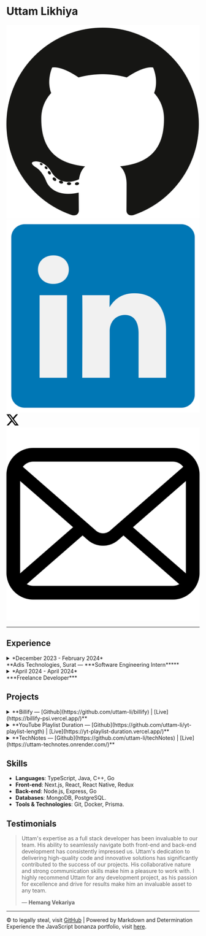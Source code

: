 # Uttam Likhiya

[![GitHub Logo](./assets/icons/github.svg)](https://github.com/uttam-li)
[![LinkedIn Logo](./assets/icons/linkedin.svg)](https://linkedin.com/in/uttamlikhiya)
[![Twitter Logo](./assets/icons/twitter-x.svg)](https://x.com/L1KH1YAUTTAM)
[![Email](./assets/icons/email.svg)](mailto:supercelluttam@gmail.com)

---

## Experience

<details>
<summary>
*December 2023 - February 2024*<br>
**Adis Technologies, Surat — ***Software Engineering Intern*****
</summary>
- Contributed to a project serving **15 million users**, enhancing the front-end architecture with advanced functionalities, comprising **350,000 lines of code**.
- Enhanced front-end performance by implementing **2 new features** and addressing **30+ minor bugs**, culminating in a notable **10% enhancement**. This overhaul ensures a seamless user experience across platforms.
- Participated in the refinement of **Inventory management React Native applications**, expanding their capabilities through the integration of **2 new APIs** into the search filter and various core functionalities.
- Played a role in **troubleshooting and resolving minor bugs** within the React Native app, ensuring stability and usability for end-users. Additionally, implemented **3 new features** in total, enhancing overall functionality and user experience.

</details>

<details>
<summary>*April 2024 - April 2024*<br>
***Freelance Developer***  
</summary>
-  Worked on a university **project management app** for web (React) and mobile (Expo), adding **search** and **file uploads** for the web, and **video support** and **file uploads** for mobile.
- Contributed to both front-end and back-end development, fixing **bugs** and improving overall performance, ensuring a smooth and efficient user experience.

</details>

## Projects

<details>
<summary>**Billify — [Github](https://github.com/uttam-li/billify) | [Live](https://billify-psi.vercel.app/)**
</summary>
- Streamlined invoicing processes for 500,000 potential Micro, Small, and Medium Enterprises (MSMEs), facilitating cost-effective business operations.
- Developed a web application with integrated CRM, enabling users to effortlessly generate e-invoices in PDF format. This solution optimized efficiency and fostered stronger client relations, offering a hassle-free invoicing experience.
- ***Technologies: Next.js, Postgres, TanStack Query, Prisma, zod***
</details>

<details>
<summary>**YouTube Playlist Duration — [Github](https://github.com/uttam-li/yt-playlist-length) | [Live](https://yt-playlist-duration.vercel.app/)**
</summary>
- Developed a tool to calculate both the total duration of any YouTube playlist and the duration of individual videos, featuring custom search functionality.
- Designed for students to accurately plan study sessions by estimating lecture playlist durations, offering playback speed options and multiple time format outputs.
- ***Technologies: Next.js, Tailwind CSS, YouTube API v3, zod***

</details>

<details>
<summary>**TechNotes — [Github](https://github.com/uttam-li/techNotes) | [Live](https://uttam-technotes.onrender.com/)**  
</summary>
- Built a notes tool for a repair shop, simplifying organization and accessibility of crucial information. Streamlined operations for faster repairs and satisfied customers.
- Enhanced team collaboration in the repair shop by introducing easy task assignment to technicians and efficient tracking for managers. Boosted productivity for quicker turnaround.
- ***Technologies: React, Redux, Node.js, Express, MongoDB, JWT***

</details>

## Skills

- **Languages**: TypeScript, Java, C++, Go
- **Front-end**: Next.js, React, React Native, Redux
- **Back-end**: Node.js, Express, Go
- **Databases**: MongoDB, PostgreSQL.
- **Tools & Technologies**: Git, Docker, Prisma.

## Testimonials

> Uttam's expertise as a full stack developer has been invaluable to our team. His ability to seamlessly navigate both front-end and back-end development has consistently impressed us. Uttam's dedication to delivering high-quality code and innovative solutions has significantly contributed to the success of our projects. His collaborative nature and strong communication skills make him a pleasure to work with. I highly recommend Uttam for any development project, as his passion for excellence and drive for results make him an invaluable asset to any team.
>
> — **Hemang Vekariya**

---

© to legally steal, visit [GitHub](https://github.com/uttam-li/uttam-li.github.io) | Powered by Markdown and Determination  
Experience the JavaScript bonanza portfolio, visit [here](https://puli.vercel.app).
